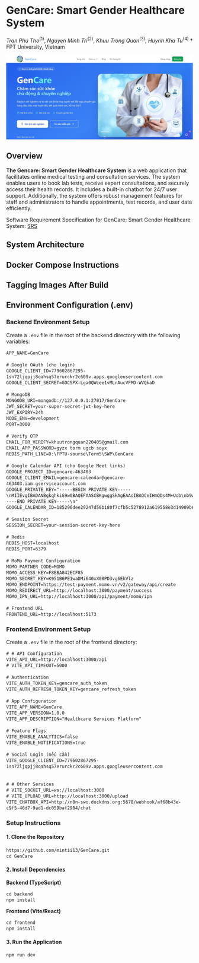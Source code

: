 # GenCare: Smart Gender Healthcare System
*Tran Phu Tho*<sup>(1)</sup>, *Nguyen Minh Tri*<sup>(2)</sup>, *Khuu Trong Quan*<sup>(3)</sup>, *Huynh Kha Tu*<sup>(4)</sup> † FPT University, Vietnam

![](./img/homepage.jpg)

## Overview

**The Gencare: Smart Gender Healthcare System** is a web application that facilitates online medical testing and consultation services. The system enables users to book lab tests, receive expert consultations, and securely access their health records. It includes a built-in chatbot for 24/7 user support. Additionally, the system offers robust management features for staff and administrators to handle appointments, test records, and user data efficiently.

Software Requirement Specification for GenCare: Smart Gender Healthcare System: [SRS](./SRS/SRS_for_GenCare_System.pdf)

## System Architecture
## Docker Compose Instructions
## Tagging Images After Build
## Environment Configuration (.env)
### Backend Environment Setup
Create a `.env` file in the root of the backend directory with the following variables:
```env
APP_NAME=GenCare

# Google OAuth (cho login)
GOOGLE_CLIENT_ID=779602867295-1sn72ljqpjj8oahsq57erurckr2c609v.apps.googleusercontent.com
GOOGLE_CLIENT_SECRET=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

# MongoDB
MONGODB_URI=mongodb://127.0.0.1:27017/GenCare
JWT_SECRET=your-super-secret-jwt-key-here
JWT_EXPIRY=24h
NODE_ENV=development
PORT=3000

# Verify OTP
EMAIL_FOR_VERIFY=khuutrongquan220405@gmail.com
EMAIL_APP_PASSWORD=gyzx torm ugcb soyx
REDIS_PATH_LINE=D:\FPTU-sourse\Term5\SWP\GenCare

# Google Calendar API (cho Google Meet links)
GOOGLE_PROJECT_ID=gencare-463403
GOOGLE_CLIENT_EMAIL=gencare-calendar@gencare-463403.iam.gserviceaccount.com
GOOGLE_PRIVATE_KEY="-----BEGIN PRIVATE KEY-----\nMIIEvgIBADANBgkqhkiG9w0BAQEFAASCBKgwggSkAgEAAoIBAQCeIHmQDs4M+Uob\nb9wePbFMZ6f4/uoYQQU8lP6xXHEt49m5ZCdzf8ZZuRj0st+HOevwCyt8Cd47fkGG\nO8NySWY3Ofdg7uQd5pe0GciQXr29p3/idRERr/+NPvMid53rig0YYzPJ2j5bLwcp\nwZh5p1v4SB8+fp+LLb+RsePEdajNbJjFJe1I09cSgSxWZ8jb43KLcspwGnOsJuHF\nMGuMMQoAKWJKRAvADcOb/Y3qfBT5tNdcI7XOo/oxSxKP1/mfVFsMOajw1j2p6GGF\nXQ3J1TWwU+JpLoicKry1Yv9T3qWoo9jpmXLu4TalULvb3qtjq3HwCPtJH1gWJCdw\nmE3Uf74BAgMBAAECggEAGo0wbFiYD8SiRXYke213gnFbWquPKlBsrS4FkEmJ9Z8v\nVXp0R2gaqcEzaA9LCl1W+UEe5Z6QkuPR49TQLjYV9EsG919VrZGlQogbzeYirSBd\nkGyA17v6SMDbuZtlSIIvTbuGnCvJ0azVYpUP4cmQ32FY4bkIWCnv42p/6OKq3AdO\ntxxZ+JsyzZTyG1qf+TuwExWxPDKklvGkamdbfnFEdxfC091P4sOisnfaFaGQPzkj\n3Nj4LTcoBU5Isx8+4FLg3vb7B9bKYmFp+8FLhst7Kiao4y8b+bQx+6Kk7H9y8ZdL\nEiL1ZZRSfdgazDn4k5dCWZDZ6M0OnP2j9EO6BxEcmQKBgQDfL2yriH4ET5KnHzuQ\nAEU4/qjiNM3oQkGz6ixF/hzYa6PlaHK+Kw9BOIjVFFdp18187sTfytNFN9mPECXI\nklmP9b92sW9McOFVqXsMnVMIVXQyaWWtB54i3PRQVD7QMVk3NE2vQlEuHCRYIqka\nJ6fbi4fvcPVUeje5wpz5hrGUfQKBgQC1YElY5jEyjYZ1qzFPIr3YDyNM2/UjVP/d\ng9S6HlbwHui1D1Eyx/CrKp9ump7xWIRI7ATvTDbZplQY4r2OQ8goCiPAE3ZKceA5\nIwbhwTrjVA/OekP2gwQ0VCef7qseLJl3iJtM7Rb1VAPEyBF0rWoTLjb3FBRMxVCF\nCcA75Nya1QKBgQDFUvG6axA3kX7w4W1Q8NxC+uyoKtWOLt5WSolgTL6GHg0nLASe\n3AU9vdVExxpOCy2z8or/7hyCy1E/6p/tSG+FF1pzf4cOx5KCoTiYu5QI/zyfwY3S\nwLRw0Hf1ebabbbYaV9UDShfqM5lyjxqBdGQ1eJTz/yP4z6HrTARrnUnuJQKBgQCD\nl/l/a3wUXoRIyU08SkuM/+avtALWgKwnTqe/5ZVUIEjcXOGfw1rFBWapO7vIBV3s\n/njSGezN2xS2/YNkPZ9yFXE8waIYfyicq+IpVyXfm7TgLOs0ZnhdcxVQvzwd52Pt\nSwrKNFZs5mjZlAK+Mbd9dRFiEIpt7Nbvv1Re4DyChQKBgAK4TWXk1oW5lPUabey4\nX97dEWOhLD/QnHL6Pr8LJtIpTbcFaxfUkQCVSjqK0pQ1Udtg1V1LKC1c3BE2J4dC\nFtvNLtw7euH5qbI9Kx1hFIg+J0xYaAjGBICvGFNsNCKqz7U8g9AG7NMSNJlFIyB1\nl2ZOu1M/9MWlnQO5oGsrS7zo\n-----END PRIVATE KEY-----\n"
GOOGLE_CALENDAR_ID=185296dee29247d56b180f7cfb5c5278912a619558e3d14909b6653b489b2b1f@group.calendar.google.com

# Session Secret
SESSION_SECRET=your-session-secret-key-here

# Redis
REDIS_HOST=localhost
REDIS_PORT=6379

# MoMo Payment Configuration
MOMO_PARTNER_CODE=MOMO
MOMO_ACCESS_KEY=F8BBA842ECF85
MOMO_SECRET_KEY=K951B6PE1waDMi640xX08PD3vg6EkVlz
MOMO_ENDPOINT=https://test-payment.momo.vn/v2/gateway/api/create
MOMO_REDIRECT_URL=http://localhost:3000/payment/success
MOMO_IPN_URL=http://localhost:3000/api/payment/momo/ipn

# Frontend URL
FRONTEND_URL=http://localhost:5173
```

### Frontend Environment Setup
Create a `.env` file in the root of the frontend directory:
```env
# # API Configuration
VITE_API_URL=http://localhost:3000/api
# VITE_API_TIMEOUT=5000

# Authentication
VITE_AUTH_TOKEN_KEY=gencare_auth_token
VITE_AUTH_REFRESH_TOKEN_KEY=gencare_refresh_token

# App Configuration
VITE_APP_NAME=GenCare
VITE_APP_VERSION=1.0.0
VITE_APP_DESCRIPTION="Healthcare Services Platform"

# Feature Flags
VITE_ENABLE_ANALYTICS=false
VITE_ENABLE_NOTIFICATIONS=true

# Social Login (nếu cần)
VITE_GOOGLE_CLIENT_ID=779602867295-1sn72ljqpjj8oahsq57erurckr2c609v.apps.googleusercontent.com


# # Other Services
# VITE_SOCKET_URL=ws://localhost:3000
# VITE_UPLOAD_URL=http://localhost:3000/upload
VITE_CHATBOX_API=http://n8n-swo.duckdns.org:5678/webhook/af68b43e-c9f5-46d7-9ad1-dc059baf2984/chat
```
### Setup Instructions
#### 1. Clone the Repository
```
https://github.com/mintii13/GenCare.git
cd GenCare 
```
#### 2. Install Dependencies
**Backend (TypeScript)**
```
cd backend
npm install
```
**Frontend (Vite/React)**
```
cd frontend
npm install
```
#### 3. Run the Application
```
npm run dev
```

